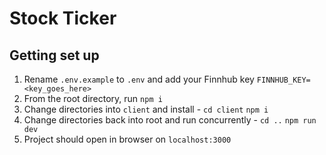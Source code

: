 # Stock Ticker

## Getting set up

1. Rename `.env.example` to `.env` and add your Finnhub key `FINNHUB_KEY=<key_goes_here>`
2. From the root directory, run `npm i`
3. Change directories into `client` and install - `cd client` `npm i`
4. Change directories back into root and run concurrently - `cd ..` `npm run dev`
5. Project should open in browser on `localhost:3000`

